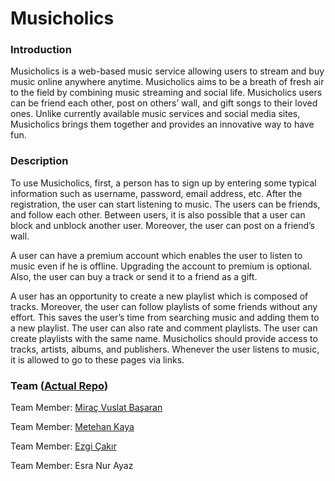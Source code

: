 # Musicholics

### Introduction

Musicholics is a web-based music service allowing users to stream and buy music online anywhere anytime. Musicholics aims to be a breath of fresh air to the field by combining music streaming and social life. Musicholics users can be friend each other, post on others’ wall, and gift songs to their loved ones. Unlike currently available music services and social media sites, Musicholics brings them together and provides an innovative way to have fun.

### Description

To use Musicholics, first, a person has to sign up by entering some typical information such as
username, password, email address, etc. After the registration, the user can start listening to
music. The users can be friends, and follow each other. Between users, it is also possible that
a user can block and unblock another user. Moreover, the user can post on a friend’s wall.

A user can have a premium account which enables the user to listen to music even if he is
offline. Upgrading the account to premium is optional. Also, the user can buy a track or send
it to a friend as a gift.

A user has an opportunity to create a new playlist which is composed of tracks. Moreover,
the user can follow playlists of some friends without any effort. This saves the user’s time
from searching music and adding them to a new playlist. The user can also rate and
comment playlists. The user can create playlists with the same name.
Musicholics should provide access to tracks, artists, albums, and publishers. Whenever the
user listens to music, it is allowed to go to these pages via links.

### Team ([Actual Repo](https://github.com/miracvbasaran/Musicocholics))

Team Member: [Miraç Vuslat Başaran](https://github.com/miracvbasaran)

Team Member: [Metehan Kaya](https://github.com/metehkaya)

Team Member: [Ezgi Çakır](https://github.com/ezgicakirofficial)

Team Member: Esra Nur Ayaz